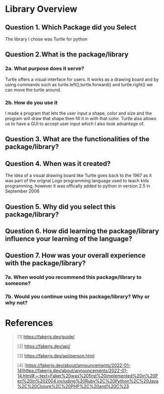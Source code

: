 
# Library Overview

## Question 1. Which Package did you Select
The library I chose was Turtle for python

## Question 2.What is the package/library
### 2a. What purpose does it serve?

Turtle offers a visual interface for users. It works as a drawing board and by using commands such as turtle.left(),turtle.forward() and turtle.right() we can move the turtle around.

### 2b. How do you use it

I made a program that lets the user input a shape, color and size and the program will draw that shape then fill it in with that color. Turtle also allows us to have a GUI to accept user input which I also took advantage of.

## Question 3. What are the functionalities of the package/library?


## Question 4. When was it created?

The idea of a visual drawing board like Turtle goes back to the 1967 as it was part of the orignal Logo programming language used to teach kids programming, however it was offically added to python in version 2.5 in September 2006


## Question 5. Why did you select this package/library?


## Question 6. How did learning the package/library influence your learning of the language?


## Question 7. How was your overall experience with the package/library?


### 7a. When would you recommend this package/library to someone?

### 7b. Would you continue using this package/library? Why or why not?


# References 
> [1] https://fakerjs.dev/guide/
> 
> [2] https://fakerjs.dev/api/
> 
> [3] https://fakerjs.dev/api/person.html
> 
> [4] [https://fakerjs.dev/about/announcements/2022-01-14]https://fakerjs.dev/about/announcements/2022-01-14.html#:~:text=Faker%20was%20first%20implemented%20in%20Perl%20in%202004,including%20Ruby%2C%20Python%2C%20Java%2C%20Clojure%2C%20PHP%2C%20and%20C%23.
